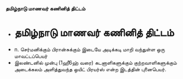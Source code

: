 **தமிழ்நாடு மாணவர் கணினித் திட்டம்**
- # தமிழ்நாடு மாணவர் கணினித் திட்டம்
- n. செர்மனிக்கும் பிரான்சுக்கும் இடையே அடிக்கடி மாறி வந்துள்ள ஒரு மாவட்டப்பெயர்
- இலண்டனில் முன்பு (1ஹீ6ஹ் வரை) கடனாளிகளுக்கும் குற்றவாளிகளுக்கும் அடைக்கலம் அளித்துவந்த ஒயிட் பிரயர்ஸ் என்ற இடத்தின் புனைபெயர்.

